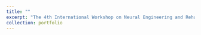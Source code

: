 ```yaml
---
title: ""
excerpt: "The 4th International Workshop on Neural Engineering and Rehabilitation, 2023/8.<br/><img src='/images/gallary1.jpg'>"
collection: portfolio
---
```



